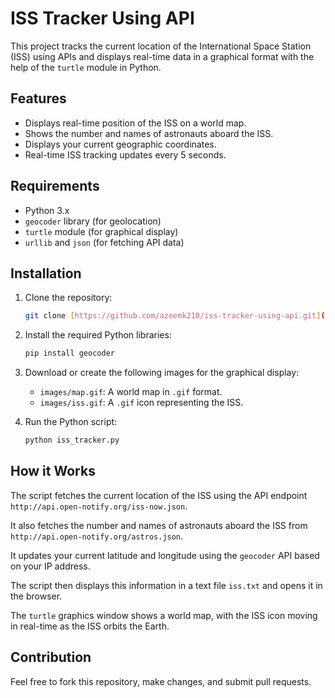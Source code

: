 # ISS Tracker Using API

This project tracks the current location of the International Space Station (ISS) using APIs and displays real-time data in a graphical format with the help of the `turtle` module in Python.

## Features

- Displays real-time position of the ISS on a world map.
- Shows the number and names of astronauts aboard the ISS.
- Displays your current geographic coordinates.
- Real-time ISS tracking updates every 5 seconds.

## Requirements

- Python 3.x
- `geocoder` library (for geolocation)
- `turtle` module (for graphical display)
- `urllib` and `json` (for fetching API data)

## Installation

1.  Clone the repository:

    ```bash
    git clone [https://github.com/azeemk210/iss-tracker-using-api.git](https://github.com/azeemk210/iss-tracker-using-api.git)
    ```

2.  Install the required Python libraries:

    ```bash
    pip install geocoder
    ```

3.  Download or create the following images for the graphical display:

    -   `images/map.gif`: A world map in `.gif` format.
    -   `images/iss.gif`: A `.gif` icon representing the ISS.

4.  Run the Python script:

    ```bash
    python iss_tracker.py
    ```

## How it Works

The script fetches the current location of the ISS using the API endpoint `http://api.open-notify.org/iss-now.json`.

It also fetches the number and names of astronauts aboard the ISS from `http://api.open-notify.org/astros.json`.

It updates your current latitude and longitude using the `geocoder` API based on your IP address.

The script then displays this information in a text file `iss.txt` and opens it in the browser.

The `turtle` graphics window shows a world map, with the ISS icon moving in real-time as the ISS orbits the Earth.

## Contribution

Feel free to fork this repository, make changes, and submit pull requests.